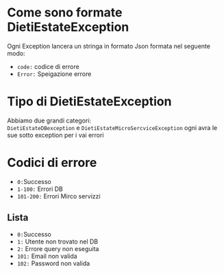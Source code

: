 # Come sono formate DietiEstateException <br>
Ogni Exception lancera un stringa in formato Json formata nel seguente modo:<br>
- `code:` codice di errore<br>
- `Error:` Speigazione errore <br>

# Tipo di DietiEstateException <br>
Abbiamo due grandi categori: <br>
`DietiEstateDBexception` e `DietiEstateMicroSercviceException` ogni avra le sue sotto exception per i vai errori

# Codici di errore <br>
- `0:`Successo <br>
- `1-100:` Errori DB <br>
- `101-200:` Errori Mirco servizzi

## Lista

- `0:`Successo <br>
- `1:` Utente non trovato nel DB <br>
- `2:` Errore query non eseguita <br>
- `101:` Email non valida <br>
- `102:` Password non valida <br>
